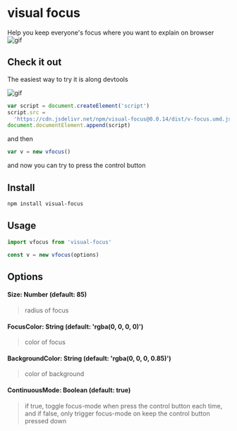 # visual focus

Help you keep everyone's focus where you want to explain on browser
![gif](https://github.com/iamplex/visual-focus/blob/master/assets/visual-focus.gif?raw=true)

## Check it out

The easiest way to try it is along devtools

![gif](https://github.com/iamplex/visual-focus/blob/master/assets/getting-start.gif?raw=true)

```js
var script = document.createElement('script')
script.src =
  'https://cdn.jsdelivr.net/npm/visual-focus@0.0.14/dist/v-focus.umd.js'
document.documentElement.append(script)
```

and then

```js
var v = new vfocus()
```

and now you can try to press the control button

## Install

```sh
npm install visual-focus
```

## Usage

```js
import vfocus from 'visual-focus'

const v = new vfocus(options)
```

## Options

#### Size: Number (default: 85)

> radius of focus

#### FocusColor: String (default: 'rgba(0, 0, 0, 0)')

> color of focus

#### BackgroundColor: String (default: 'rgba(0, 0, 0, 0.85)')

> color of background

#### ContinuousMode: Boolean (default: true)

> if true, toggle focus-mode when press the control button each time,
> and if false, only trigger focus-mode on keep the control button pressed down
